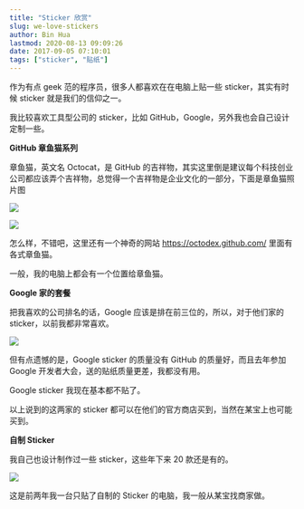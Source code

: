 ```yaml
---
title: "Sticker 欣赏"
slug: we-love-stickers
author: Bin Hua
lastmod: 2020-08-13 09:09:26
date: 2017-09-05 07:10:01
tags: ["sticker", "贴纸"]
---
```


作为有点 geek 范的程序员，很多人都喜欢在在电脑上贴一些 sticker，其实有时候 sticker 就是我们的信仰之一。

我比较喜欢工具型公司的 sticker，比如 GitHub，Google，另外我也会自己设计定制一些。

**GitHub 章鱼猫系列**

章鱼猫，英文名 Octocat，是 GitHub 的吉祥物，其实这里倒是建议每个科技创业公司都应该弄个吉祥物，总觉得一个吉祥物是企业文化的一部分，下面是章鱼猫照片图

![](/imgs/we-love-stickers-01.jpg)

![](/imgs/we-love-stickers-02.jpg)

怎么样，不错吧，这里还有一个神奇的网站 https://octodex.github.com/ 里面有各式章鱼猫。

一般，我的电脑上都会有一个位置给章鱼猫。

**Google 家的套餐**

把我喜欢的公司排名的话，Google 应该是排在前三位的，所以，对于他们家的 sticker，以前我都非常喜欢。

![](/imgs/we-love-stickers-03.jpg)

但有点遗憾的是，Google sticker 的质量没有 GitHub 的质量好，而且去年参加 Google 开发者大会，送的贴纸质量更差，我都没有用。

Google sticker 我现在基本都不贴了。

以上说到的这两家的 sticker 都可以在他们的官方商店买到，当然在某宝上也可能买到。

**自制 Sticker**

我自己也设计制作过一些 sticker，这些年下来 20 款还是有的。

![](/imgs/we-love-stickers-04.jpeg)

这是前两年我一台只贴了自制的 Sticker 的电脑，我一般从某宝找商家做。